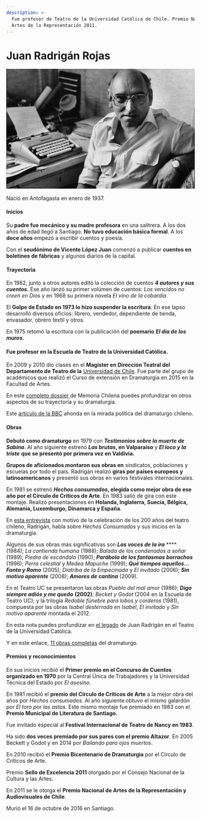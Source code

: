 ```yaml
---
description: >-
  Fue profesor de Teatro de la Universidad Católica de Chile. Premio Nacional de
  Artes de la Representación 2011.
---
```


# Juan Radrigán Rojas

![Juan Radrig&#xE1;n Rojas. Foto: Memoria Chilena](../../.gitbook/assets/juanradrigan%20%281%29.jpg)

Nació en Antofagasta en enero de 1937.

#### Inicios

Su **padre fue mecánico y su madre profesora** en una salitrera. A los dos años de edad llegó a Santiago. **No tuvo educación básica formal**. A los **doce años** empezó a escribir cuentos y poesía.

Con el **seudónimo de Vicente López Juan** comenzó a publicar **cuentos en boletines de fábricas** y algunos diarios de la capital.

#### Trayectoria

En 1962, junto a otros autores editó la colección de cuentos _**4 autores y sus cuentos**_**.** Ese año lanzó su primer volúmen de cuentos: _Los vencidos no creen en Dios_ y en 1968 su primera novela _El vino de la cobardía_.

El **Golpe de Estado en 1973 lo hizo suspender la escritura**. En ese lapso desarrolló diversos oficios: librero, vendedor, dependiente de tienda, envasador, obrero textil y otros.

En 1975 retomó la escritura con la publicación del **poemario** _**El día de los muros**_.

#### Fue **profesor en la Escuela de Teatro de la Universidad Católica**.

En 2009 y 2010 dio clases en el **Magíster en Dirección Teatral del Departamento de Teatro de la** [Universidad de Chile](http://www.uchile.cl/portal/presentacion/historia/grandes-figuras/premios-nacionales/teatro-y-artes-de-la-representacion/119769/juan-radrigan-rojas). Fue parte del grupo de académicos que realizó el Curso de extensión en Dramaturgia en 2015 en la Facultad de Artes.

En este [completo dossier ](http://www.memoriachilena.gob.cl/602/w3-article-3492.html)de Memoria Chilena puedes profundizar en otros aspectos de su trayectoria y su dramaturgia.

Este [artículo de la BBC](https://www.bbc.com/mundo/noticias-america-latina-37678157) ahonda en la mirada política del dramaturgo chileno.

#### Obras

**Debutó como dramaturgo** en 1979 con _**Testimonios sobre la muerte de Sabina**_. Al año siguiente estrenó _**Las brutas**_**, en Valparaíso** y _**El loco y la triste**_ **que se presentó por primera vez en Valdivia.**

**Grupos de aficionados montaron sus obras en** sindicatos, poblaciones y escuelas por todo el país. Radrigán realizó **giras por países europeos y latinoamericanos** y presentó sus obras en varios festivales internacionales.

En 1981 se estrenó _**Hechos consumados**_**, elegida como mejor obra de ese año por el Círculo de Críticos de Arte**. En 1983 salió de gira con este montaje. Realizó presentaciones en **Holanda, Inglaterra, Suecia, Bélgica, Alemania, Luxemburgo, Dinamarca y España**.

En [esta entrevista](https://teatroamil.tv/entrevistas/entrevista-juan-radrigan/) con motivo de la celebración de los 200 años del teatro chileno, Radrigán, habla sobre _Hechos Consumados_ y sus inicios en la dramaturgia.

Algunos de sus obras más significativas son _**Las voces de la ira**_ ****\(1984\); _La contienda humana_ \(1988\); _Balada de los condenados a soñar_ \(1989\); _Piedra de escándalo_ \(1990\); _**Parábola de los fantasmas borrachos**_ \(1996\); _Perra celestial_ y _Medea Mapuche_ \(1999\); _**Qué tiempos aquellos... Fanta y Romo**_ \(2005\); _Diatriba de la Empecinada_ y _El invitado_ \(2006\); _**Sin motivo aparente**_ \(2008\); _**Amores de cantina**_ \(2009\).

En el Teatro UC se presentaron las obras _Pueblo del mal amor_ \(1986\); _**Digo siempre adiós y me quedo**_ **\(2002\)**; _Becket y Godot_ \(2004 en la Escuela de Teatro UC\); y la trilogía _Redoble fúnebre para lobos y corderos_ \(1981\), compuesta por las obras _Isabel desterrada en Isabel_, _El invitado_ y _Sin motivo aparente_  montada el 2012.

En esta nota puedes profundizar en [el legado](http://teatrouc.uc.cl/noticias/171-juan-radrigan-y-su-legado-en-teatro-uc.html) de Juan Radrigán en el Teatro de la Universidad Católica.

Y en este enlace, [11 obras completas](http://www.archivoceneca.cl/wp-content/uploads/2018/1983/27_1983.pdf) del dramaturgo.

#### Premios y reconocimientos

En sus inicios recibió el **Primer premio en el Concurso de Cuentos organizado en 1970** por la Central Única de Trabajadores y la Universidad Técnica del Estado por _El asesino_.

En 1981 recibió el **premio del Círculo de Críticos de Arte** a la mejor obra del años por _Hechos consumados_. Al año siguiente obtuvo el mismo galardón por _El toro por las astas_. Este mismo montaje fue premiado en 1983 con el **Premio Municipal de Literatura de Santiago.**

Fue invitado especial al **Festival Internacional de Teatro de Nancy en 1983**.

Ha sido **dos veces premiado por sus pares con el premio Altazor**. En 2005 Beckett y Godot y en 2014 por _Bailando para ojos muertos_.

En 2010 recibió el **Premio Bicentenario de Dramaturgia** por el Círculo de Críticos de Arte.

Premio **Sello de Excelencia 2011** otorgado por el Consejo Nacional de la Cultura y las Artes.

En 2011 se le otorga el **Premio Nacional de Artes de la Representación y Audiovisuales de Chile**.

Murió el 16 de octubre de 2016 en Santiago.



